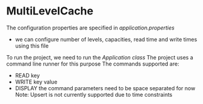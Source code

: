 # MultiLevelCache

The configuration properties are specified in *application.properties*
- we can configure number of levels, capacities, read time and write times using this file

To run the project, we need to run the *Application class*
The project uses a command line runner for this purpose
The commands supported are:
 - READ key
 - WRITE key value
 - DISPLAY
the command parameters need to be space separated for now
Note: Upsert is not currently supported due to time constraints
